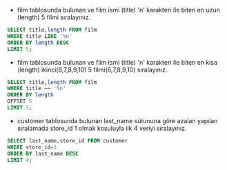 - film tablosunda bulunan ve film ismi (title) 'n' karakteri ile biten en uzun (length) 5 filmi sıralayınız.

```sql
SELECT title,length FROM film
WHERE title LIKE '%n'
ORDER BY length DESC
LIMIT 5;
```

- film tablosunda bulunan ve film ismi (title) 'n' karakteri ile biten en kısa (length) ikinci(6,7,8,9,10) 5 filmi(6,7,8,9,10) sıralayınız.

```sql
SELECT title,length FROM film
WHERE title ~~ '%n'
ORDER BY length
OFFSET 5
LIMIT 5;
```

- customer tablosunda bulunan last_name sütununa göre azalan yapılan sıralamada store_id 1 olmak koşuluyla ilk 4 veriyi sıralayınız.

```sql
SELECT last_name,store_id FROM customer
WHERE store_id=1
ORDER BY last_name DESC
LIMIT 4;
```
